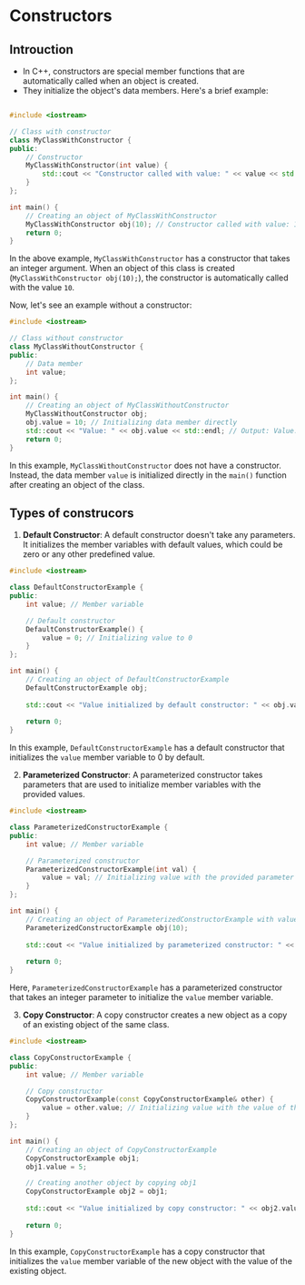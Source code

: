 # Constructors

## Introuction
- In C++, constructors are special member functions that are automatically called when an object is created. 
- They initialize the object's data members. Here's a brief example:
```cpp

#include <iostream>

// Class with constructor
class MyClassWithConstructor {
public:
    // Constructor
    MyClassWithConstructor(int value) {
        std::cout << "Constructor called with value: " << value << std::endl;
    }
};

int main() {
    // Creating an object of MyClassWithConstructor
    MyClassWithConstructor obj(10); // Constructor called with value: 10
    return 0;
}
```

In the above example, `MyClassWithConstructor` has a constructor that takes an integer argument. When an object of this class is created (`MyClassWithConstructor obj(10);`), the constructor is automatically called with the value `10`.

Now, let's see an example without a constructor:

```cpp
#include <iostream>

// Class without constructor
class MyClassWithoutConstructor {
public:
    // Data member
    int value;
};

int main() {
    // Creating an object of MyClassWithoutConstructor
    MyClassWithoutConstructor obj;
    obj.value = 10; // Initializing data member directly
    std::cout << "Value: " << obj.value << std::endl; // Output: Value: 10
    return 0;
}
```

In this example, `MyClassWithoutConstructor` does not have a constructor. Instead, the data member `value` is initialized directly in the `main()` function after creating an object of the class.

## Types of construcors 

1. **Default Constructor**:
   A default constructor doesn't take any parameters. It initializes the member variables with default values, which could be zero or any other predefined value.

```cpp
#include <iostream>

class DefaultConstructorExample {
public:
    int value; // Member variable

    // Default constructor
    DefaultConstructorExample() {
        value = 0; // Initializing value to 0
    }
};

int main() {
    // Creating an object of DefaultConstructorExample
    DefaultConstructorExample obj;
    
    std::cout << "Value initialized by default constructor: " << obj.value << std::endl; // Output: Value initialized by default constructor: 0
    
    return 0;
}
```

In this example, `DefaultConstructorExample` has a default constructor that initializes the `value` member variable to 0 by default.

2. **Parameterized Constructor**:
   A parameterized constructor takes parameters that are used to initialize member variables with the provided values.

```cpp
#include <iostream>

class ParameterizedConstructorExample {
public:
    int value; // Member variable

    // Parameterized constructor
    ParameterizedConstructorExample(int val) {
        value = val; // Initializing value with the provided parameter
    }
};

int main() {
    // Creating an object of ParameterizedConstructorExample with value 10
    ParameterizedConstructorExample obj(10);
    
    std::cout << "Value initialized by parameterized constructor: " << obj.value << std::endl; // Output: Value initialized by parameterized constructor: 10
    
    return 0;
}
```

Here, `ParameterizedConstructorExample` has a parameterized constructor that takes an integer parameter to initialize the `value` member variable.

3. **Copy Constructor**:
   A copy constructor creates a new object as a copy of an existing object of the same class.

```cpp
#include <iostream>

class CopyConstructorExample {
public:
    int value; // Member variable

    // Copy constructor
    CopyConstructorExample(const CopyConstructorExample& other) {
        value = other.value; // Initializing value with the value of the existing object
    }
};

int main() {
    // Creating an object of CopyConstructorExample
    CopyConstructorExample obj1;
    obj1.value = 5;

    // Creating another object by copying obj1
    CopyConstructorExample obj2 = obj1;
    
    std::cout << "Value initialized by copy constructor: " << obj2.value << std::endl; // Output: Value initialized by copy constructor: 5
    
    return 0;
}
```

In this example, `CopyConstructorExample` has a copy constructor that initializes the `value` member variable of the new object with the value of the existing object.
